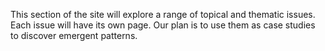This section of the site will explore a range of topical and thematic issues. Each issue will have its own page. 
Our plan is to use them as case studies to discover emergent patterns.